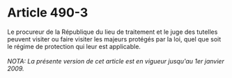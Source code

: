# Article 490-3

Le procureur de la République du lieu de traitement et le juge des tutelles peuvent visiter ou faire visiter les majeurs protégés par la loi, quel que soit le régime de protection qui leur est applicable.<br/><br/><i>NOTA:  La présente version de cet article est en vigueur jusqu'au 1er janvier 2009.</i>